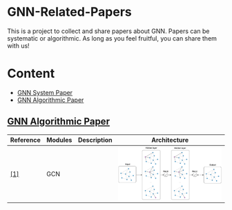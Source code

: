 # GNN-Related-Papers
This is a project to collect and share papers about GNN. Papers can be systematic or algorithmic. As long as you feel fruitful, you can share them with us!
# Content
- <a href = "#GNN System Paper">GNN System Paper</a>
- <a href = "#GNN Algorithmic Paper">GNN Algorithmic Paper</a>

## [GNN Algorithmic Paper](#content)

| Reference                       | Modules | Description                                                  | Architecture                            |
| ------------------------------- | ------- | ------------------------------------------------------------ | --------------------------------------- |
| <a href = "https://openreview.net/pdf?id=SJU4ayYgl">[1]</a> | GCN     |  | ![GCN](./image/algorithmic/GCN.png) |
